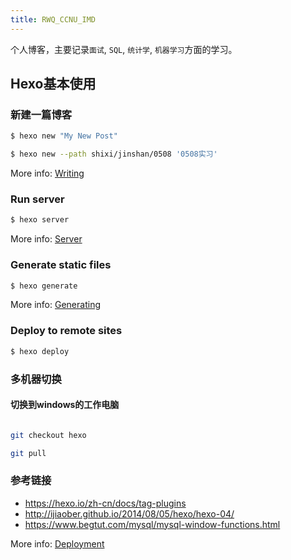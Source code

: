 ```yaml
---
title: RWQ_CCNU_IMD
---
```

个人博客，主要记录`面试`, `SQL`, `统计学`, `机器学习`方面的学习。

## Hexo基本使用

### 新建一篇博客

``` bash
$ hexo new "My New Post"

$ hexo new --path shixi/jinshan/0508 '0508实习'
```

More info: [Writing](https://hexo.io/docs/writing.html)

### Run server

``` bash
$ hexo server
```

More info: [Server](https://hexo.io/docs/server.html)

### Generate static files

``` bash
$ hexo generate
```

More info: [Generating](https://hexo.io/docs/generating.html)

### Deploy to remote sites

``` bash
$ hexo deploy
```

### 多机器切换

#### 切换到windows的工作电脑

```bash

git checkout hexo

git pull

```


### 参考链接
- https://hexo.io/zh-cn/docs/tag-plugins
- http://ijiaober.github.io/2014/08/05/hexo/hexo-04/
- https://www.begtut.com/mysql/mysql-window-functions.html


More info: [Deployment](https://hexo.io/docs/one-command-deployment.html)
